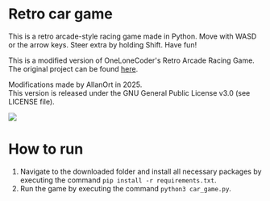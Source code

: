 # Retro car game

This is a retro arcade-style racing game made in Python. Move with WASD or the arrow keys. Steer extra by holding Shift. Have fun!

This is a modified version of OneLoneCoder's Retro Arcade Racing Game.  
The original project can be found [here](https://github.com/OneLoneCoder/Javidx9/blob/master/ConsoleGameEngine/SmallerProjects/OneLoneCoder_RetroArcadeRacer.cpp).

Modifications made by AllanOrt in 2025.  
This version is released under the GNU General Public License v3.0 (see LICENSE file).

![](https://allanortegren.se/assets/images/retro_bilspel.png)

# How to run
1. Navigate to the downloaded folder and install all necessary packages by executing the command `pip install -r requirements.txt`.
2. Run the game by executing the command `python3 car_game.py`.
